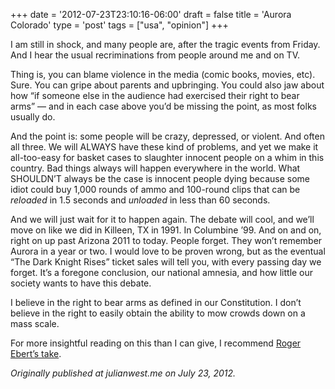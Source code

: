 +++
date = '2012-07-23T23:10:16-06:00'
draft = false
title = 'Aurora Colorado'
type = 'post'
tags = ["usa", "opinion"]
+++

I am still in shock, and many people are, after the tragic events from Friday. And I hear the usual recriminations from people around me and on TV.<br />

Thing is, you can blame violence in the media (comic books, movies, etc). Sure. You can gripe about parents and upbringing. You could also jaw about how “if someone else in the audience had exercised their right to bear arms” — and in each case above you’d be missing the point, as most folks usually do.<br />

And the point is: some people will be crazy, depressed, or violent.  And often all three. We will ALWAYS have these kind of problems, and yet we make it all-too-easy for basket cases to slaughter innocent people on a whim in this country. Bad things always will happen everywhere in the world. What SHOULDN’T always be the case is innocent people dying because some idiot could buy 1,000 rounds of ammo and 100-round clips that can be <i>reloaded</i> in 1.5 seconds and <i>unloaded</i> in less than 60 seconds.<br />

And we will just wait for it to happen again. The debate will cool, and we’ll move on like we did in Killeen, TX in 1991. In Columbine ’99.  And on and on, right on up past Arizona 2011 to today. People forget.  They won’t remember Aurora in a year or two. I would love to be proven wrong, but as the eventual “The Dark Knight Rises” ticket sales will tell you, with every passing day we forget. It’s a foregone conclusion, our national amnesia, and how little our society wants to have this debate.<br />

I believe in the right to bear arms as defined in our Constitution.  I don’t believe in the right to easily obtain the ability to mow crowds down on a mass scale.<br />

For more insightful reading on this than I can give, I recommend <a href="http://www.nytimes.com/2012/07/21/opinion/weve-seen-this-movie-before.html">Roger Ebert’s take</a>.<br />

<i>Originally published at julianwest.me on July 23, 2012.</i>


